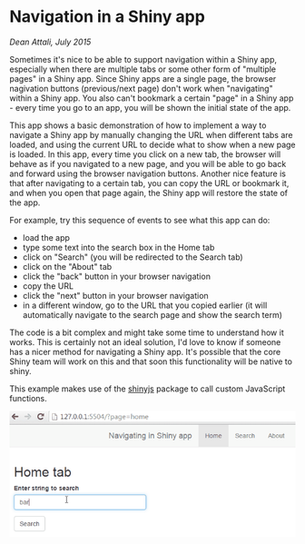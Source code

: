 # Navigation in a Shiny app

*Dean Attali, July 2015*

Sometimes it's nice to be able to support navigation within a Shiny app, especially when there are multiple tabs or some other form of "multiple pages" in a Shiny app. Since Shiny apps are a single page, the browser nagivation buttons (previous/next page) don't work when "navigating" within a Shiny app. You also can't bookmark a certain "page" in a Shiny app - every time you go to an app, you will be shown the initial state of the app.

This app shows a basic demonstration of how to implement a way to navigate a Shiny app by manually changing the URL when different tabs are loaded, and using the current URL to decide what to show when a new page is loaded.  In this app, every time you click on a new tab, the browser will behave as if you navigated to a new page, and you will be able to go back and forward using the browser navigation buttons.  Another nice feature is that after navigating to a certain tab, you can copy the URL or bookmark it, and when you open that page again, the Shiny app will restore the state of the app.

For example, try this sequence of events to see what this app can do:  
- load the app
- type some text into the search box in the Home tab
- click on "Search" (you will be redirected to the Search tab)
- click on the "About" tab
- click the "back" button in your browser navigation
- copy the URL
- click the "next" button in your browser navigation
- in a different window, go to the URL that you copied earlier (it will automatically navigate to the search page and show the search term)

The code is a bit complex and might take some time to understand how it works. This is certainly not an ideal solution, I'd love to know if someone has a nicer method for navigating a Shiny app. It's possible that the core Shiny team will work on this and that soon this functionality will be native to shiny.

This example makes use of the [shinyjs](https://github.com/daattali/shinyjs) package to call custom JavaScript functions.

[![Demo](./navigate-history.gif)](./navigate-history.gif)